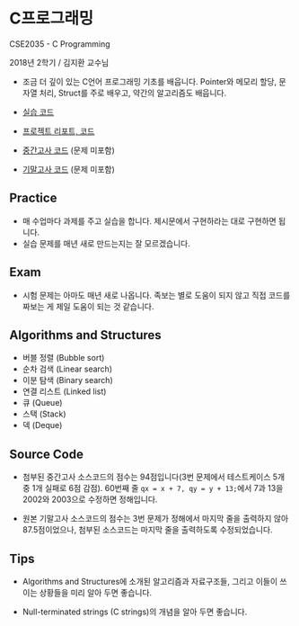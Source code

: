 # C프로그래밍

CSE2035 - C Programming

2018년 2학기 / 김지환 교수님

- 조금 더 깊이 있는 C언어 프로그래밍 기초를 배웁니다. Pointer와 메모리 할당, 문자열 처리, Struct를 주로 배우고, 약간의 알고리즘도 배웁니다.

- [실습 코드](exercise)
- [프로젝트 리포트, 코드](project)
- [중간고사 코드](midterm) (문제 미포함)
- [기말고사 코드](final) (문제 미포함)

## Practice 

- 매 수업마다 과제를 주고 실습을 합니다. 제시문에서 구현하라는 대로 구현하면 됩니다.
- 실습 문제를 매년 새로 만드는지는 잘 모르겠습니다.

## Exam

- 시험 문제는 아마도 매년 새로 나옵니다. 족보는 별로 도움이 되지 않고 직접 코드를 짜보는 게 제일 도움이 되는 것 같습니다.

## Algorithms and Structures

- 버블 정렬 (Bubble sort)
- 순차 검색 (Linear search)
- 이분 탐색 (Binary search)
- 연결 리스트 (Linked list)
- 큐 (Queue)
- 스택 (Stack)
- 덱 (Deque)

## Source Code

- 첨부된 중간고사 소스코드의 점수는 94점입니다(3번 문제에서 테스트케이스 5개 중 1개 실패로 6점 감점). 60번째 줄 `qx = x + 7, qy = y + 13;`에서 7과 13을 2002와 2003으로 수정하면 정해입니다.

- 원본 기말고사 소스코드의 점수는 3번 문제가 정해에서 마지막 줄을 출력하지 않아 87.5점이었으나, 첨부된 소스코드는 마지막 줄을 출력하도록 수정되었습니다.

## Tips

- Algorithms and Structures에 소개된 알고리즘과 자료구조들, 그리고 이들이 쓰이는 상황들을 미리 알아 두면 좋습니다.

- Null-terminated strings (C strings)의 개념을 알아 두면 좋습니다.